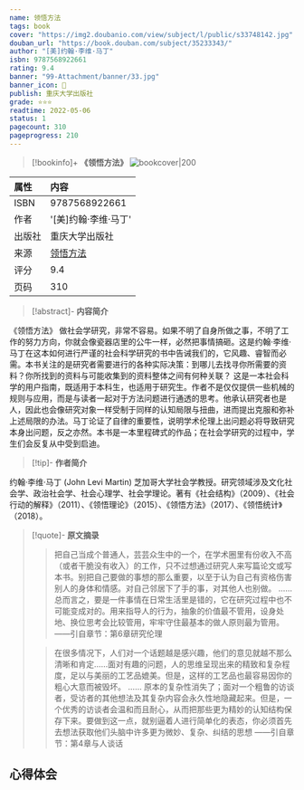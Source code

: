 ```yaml
---
name: 领悟方法
tags: book
cover: "https://img2.doubanio.com/view/subject/l/public/s33748142.jpg"
douban_url: "https://book.douban.com/subject/35233343/"
author: "[美]约翰·李维·马丁"
isbn: 9787568922661
rating: 9.4
banner: "99-Attachment/banner/33.jpg"
banner_icon: 📖
publish: 重庆大学出版社
grade: ⭐️⭐️⭐️
readtime: 2022-05-06
status: 1
pagecount: 310
pageprogress: 210
---
```

> [!bookinfo]+ **《领悟方法》**
> ![bookcover|200](https://img2.doubanio.com/view/subject/l/public/s33748142.jpg)
>
| 属性     | 内容                                           |
|:-------|:---------------------------------------------|
|  ISBN  |  9787568922661                              |
|  作者    |   '[美]约翰·李维·马丁'                           |
|  出版社   |  重庆大学出版社                           |
|  来源    |  [领悟方法](https://book.douban.com/subject/35233343/)  |
|  评分    |   9.4                             |
|  页码    |  310                         |

> [!abstract]- **内容简介**
> 
《领悟方法》
做社会学研究，非常不容易。如果不明了自身所做之事，不明了工作的努力方向，你就会像瓷器店里的公牛一样，必然把事情搞砸。这是约翰·李维·马丁在这本如何进行严谨的社会科学研究的书中告诫我们的，它风趣、睿智而必需。本书关注的是研究者需要进行的各种实际决策：到哪儿去找寻你所需要的资料？你所找到的资料与可能收集到的资料整体之间有何种关联？
这是一本社会科学的用户指南，既适用于本科生，也适用于研究生。作者不是仅仅提供一些机械的规则与应用，而是与读者一起对于方法问题进行通透的思考。他承认研究者也是人，因此也会像研究对象一样受制于同样的认知局限与扭曲，进而提出克服和弥补上述局限的办法。马丁论证了自律的重要性，说明学术伦理上出问题必将导致研究本身出问题，反之亦然。本书是一本里程碑式的作品；在社会学研究的过程中，学生们会反复从中受到启迪。

> [!tip]- **作者简介**
>
 约翰·李维·马丁 (John Levi Martin)
芝加哥大学社会学教授。研究领域涉及文化社会学、政治社会学、社会心理学、社会学理论。著有《社会结构》（2009）、《社会行动的解释》（2011）、《领悟理论》（2015）、《领悟方法》（2017）、《领悟统计》（2018）。


> [!quote]- **原文摘录**
>
>>把自己当成个普通人，芸芸众生中的一个，在学术圈里有份收入不高（或者干脆没有收入）的工作，只不过想通过研究人来写篇论文或写本书。别把自己要做的事想的那么重要，以至于认为自己有资格伤害别人的身体和情感。对自己邻居下了手的事，对其他人也别做。
……
总而言之，要是一件事情在日常生活里是错的，它在研究过程中也不可能变成对的。用来指导人的行为，抽象的价值最不管用，设身处地、换位思考会比较管用，牢牢守住最基本的做人原则最为管用。
——引自章节：第6章研究伦理
 >
>> 在很多情况下，人们对一个话题越是感兴趣，他们的意见就越不那么清晰和肯定……面对有趣的问题，人的思维呈现出来的精致和复杂程度，足以与美丽的工艺品媲美。但是，这样的工艺品也最容易因你的粗心大意而被毁坏。
……
原本的复杂性消失了；面对一个粗鲁的访谈者，受访者的其他想法及其复杂内容会永久性地隐藏起来。但是，一个优秀的访谈者会温和而且耐心，从而把那些更为精妙的认知结构保存下来。要做到这一点，就别逼着人进行简单化的表态，你必须首先去想法获取他们头脑中许多更为微妙、复杂、纠结的思想
——引自章节：第4章与人谈话

## 心得体会

